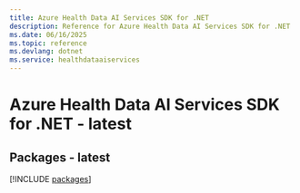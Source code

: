 ```yaml
---
title: Azure Health Data AI Services SDK for .NET
description: Reference for Azure Health Data AI Services SDK for .NET
ms.date: 06/16/2025
ms.topic: reference
ms.devlang: dotnet
ms.service: healthdataaiservices
---
```

# Azure Health Data AI Services SDK for .NET - latest
## Packages - latest
[!INCLUDE [packages](health-data-ai-services-index.md)]
